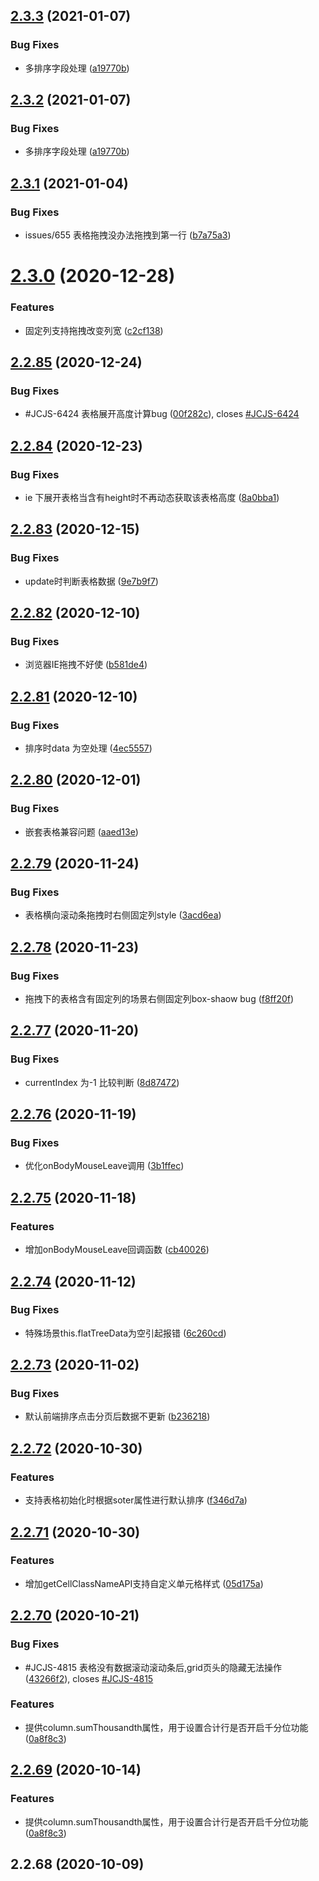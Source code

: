 ## [2.3.3](https://github.com/tinper-bee/bee-table/compare/v2.3.1...v2.3.3) (2021-01-07)


### Bug Fixes

* 多排序字段处理 ([a19770b](https://github.com/tinper-bee/bee-table/commit/a19770beeefd7c2acf974790248b448b2bffc64f))



## [2.3.2](https://github.com/tinper-bee/bee-table/compare/v2.3.1...v2.3.2) (2021-01-07)


### Bug Fixes

* 多排序字段处理 ([a19770b](https://github.com/tinper-bee/bee-table/commit/a19770beeefd7c2acf974790248b448b2bffc64f))



## [2.3.1](https://github.com/tinper-bee/bee-table/compare/v2.3.0...v2.3.1) (2021-01-04)


### Bug Fixes

* issues/655 表格拖拽没办法拖拽到第一行 ([b7a75a3](https://github.com/tinper-bee/bee-table/commit/b7a75a3a1e86337375703b02d5233fdc071bc5ba))



# [2.3.0](https://github.com/tinper-bee/bee-table/compare/v2.2.85...v2.3.0) (2020-12-28)


### Features

* 固定列支持拖拽改变列宽 ([c2cf138](https://github.com/tinper-bee/bee-table/commit/c2cf13800073970f5f42723e20ec7e1404df655b))



## [2.2.85](https://github.com/tinper-bee/bee-table/compare/v2.2.84...v2.2.85) (2020-12-24)


### Bug Fixes

* #JCJS-6424 表格展开高度计算bug ([00f282c](https://github.com/tinper-bee/bee-table/commit/00f282ca7ee00e69268d43a5540a16bcfe15858d)), closes [#JCJS-6424](https://github.com/tinper-bee/bee-table/issues/JCJS-6424)



## [2.2.84](https://github.com/tinper-bee/bee-table/compare/v2.2.83...v2.2.84) (2020-12-23)


### Bug Fixes

* ie 下展开表格当含有height时不再动态获取该表格高度 ([8a0bba1](https://github.com/tinper-bee/bee-table/commit/8a0bba14ddbb9383371ffda96112d08778538322))



## [2.2.83](https://github.com/tinper-bee/bee-table/compare/v2.2.82...v2.2.83) (2020-12-15)


### Bug Fixes

* update时判断表格数据 ([9e7b9f7](https://github.com/tinper-bee/bee-table/commit/9e7b9f763dc4c556a13d12902b9b0baa56b1a217))



## [2.2.82](https://github.com/tinper-bee/bee-table/compare/v2.2.81...v2.2.82) (2020-12-10)


### Bug Fixes

*  浏览器IE拖拽不好使 ([b581de4](https://github.com/tinper-bee/bee-table/commit/b581de4fe90cc6b63850fb548300b90fce231527))



## [2.2.81](https://github.com/tinper-bee/bee-table/compare/v2.2.80...v2.2.81) (2020-12-10)


### Bug Fixes

* 排序时data 为空处理 ([4ec5557](https://github.com/tinper-bee/bee-table/commit/4ec55575983537e50940cfb03150310dac65887b))



## [2.2.80](https://github.com/tinper-bee/bee-table/compare/v2.2.79...v2.2.80) (2020-12-01)


### Bug Fixes

* 嵌套表格兼容问题 ([aaed13e](https://github.com/tinper-bee/bee-table/commit/aaed13e95991c793a29371a30496265892e743d7))



## [2.2.79](https://github.com/tinper-bee/bee-table/compare/v2.2.78...v2.2.79) (2020-11-24)


### Bug Fixes

* 表格横向滚动条拖拽时右侧固定列style ([3acd6ea](https://github.com/tinper-bee/bee-table/commit/3acd6ea33e0d2048feacca18e2fd723abd458239))



## [2.2.78](https://github.com/tinper-bee/bee-table/compare/v2.2.77...v2.2.78) (2020-11-23)


### Bug Fixes

* 拖拽下的表格含有固定列的场景右侧固定列box-shaow bug ([f8ff20f](https://github.com/tinper-bee/bee-table/commit/f8ff20f30a4ca328e32fbbca5e0c6220f40b4815))



## [2.2.77](https://github.com/tinper-bee/bee-table/compare/v2.2.76...v2.2.77) (2020-11-20)


### Bug Fixes

* currentIndex 为-1 比较判断 ([8d87472](https://github.com/tinper-bee/bee-table/commit/8d87472b4e258fb2accb3bd30f14e5069af0285e))



## [2.2.76](https://github.com/tinper-bee/bee-table/compare/v2.2.75...v2.2.76) (2020-11-19)


### Bug Fixes

* 优化onBodyMouseLeave调用 ([3b1ffec](https://github.com/tinper-bee/bee-table/commit/3b1ffecacde80da6bf6808b9a1f3c5b0b6298f29))



## [2.2.75](https://github.com/tinper-bee/bee-table/compare/v2.2.74...v2.2.75) (2020-11-18)


### Features

* 增加onBodyMouseLeave回调函数 ([cb40026](https://github.com/tinper-bee/bee-table/commit/cb40026e8c3c42418a23cb4bdb23cdb5d9ec1be1))



## [2.2.74](https://github.com/tinper-bee/bee-table/compare/v2.2.73...v2.2.74) (2020-11-12)


### Bug Fixes

* 特殊场景this.flatTreeData为空引起报错 ([6c260cd](https://github.com/tinper-bee/bee-table/commit/6c260cd227e13e2f8da2769693c0ce3b90792d8f))



## [2.2.73](https://github.com/tinper-bee/bee-table/compare/v2.2.72...v2.2.73) (2020-11-02)


### Bug Fixes

* 默认前端排序点击分页后数据不更新 ([b236218](https://github.com/tinper-bee/bee-table/commit/b2362185f58df51a28254f6ebefabacc860621b9))



## [2.2.72](https://github.com/tinper-bee/bee-table/compare/v2.2.71...v2.2.72) (2020-10-30)


### Features

* 支持表格初始化时根据soter属性进行默认排序 ([f346d7a](https://github.com/tinper-bee/bee-table/commit/f346d7a45cf998dc4d924af99a2b806c601daa9f))



## [2.2.71](https://github.com/tinper-bee/bee-table/compare/v2.2.70...v2.2.71) (2020-10-30)


### Features

* 增加getCellClassNameAPI支持自定义单元格样式 ([05d175a](https://github.com/tinper-bee/bee-table/commit/05d175a94f72f5ac5fb45a805ab1a24ccb4b9864))



## [2.2.70](https://github.com/tinper-bee/bee-table/compare/v2.2.68...v2.2.70) (2020-10-21)


### Bug Fixes

* #JCJS-4815 表格没有数据滚动滚动条后,grid页头的隐藏无法操作 ([43266f2](https://github.com/tinper-bee/bee-table/commit/43266f2f0bbaf382d2e203cfc3927eaf81a28a2a)), closes [#JCJS-4815](https://github.com/tinper-bee/bee-table/issues/JCJS-4815)


### Features

* 提供column.sumThousandth属性，用于设置合计行是否开启千分位功能 ([0a8f8c3](https://github.com/tinper-bee/bee-table/commit/0a8f8c362b2294104957daeb56cfdb986aff1ff1))



## [2.2.69](https://github.com/tinper-bee/bee-table/compare/v2.2.68...v2.2.69) (2020-10-14)


### Features

* 提供column.sumThousandth属性，用于设置合计行是否开启千分位功能 ([0a8f8c3](https://github.com/tinper-bee/bee-table/commit/0a8f8c362b2294104957daeb56cfdb986aff1ff1))




<a name="2.2.68"></a>
## 2.2.68 (2020-10-09)



